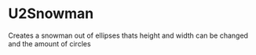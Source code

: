 # U2Snowman
Creates a snowman out of ellipses thats height and width can be changed and the amount of circles
